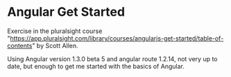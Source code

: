 # Angular Get Started

Exercise in the pluralsight course "https://app.pluralsight.com/library/courses/angularjs-get-started/table-of-contents" by Scott Allen.

Using Angular version 1.3.0 beta 5 and angular route 1.2.14, not very up to date, but enough to get me started with the basics of Angular.
